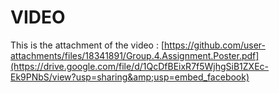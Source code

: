 # VIDEO

This is the attachment of the video : [https://github.com/user-attachments/files/18341891/Group.4.Assignment.Poster.pdf](https://drive.google.com/file/d/1QcDfBEixR7f5WjhgSiB1ZXEc-Ek9PNbS/view?usp=sharing&amp;usp=embed_facebook)
